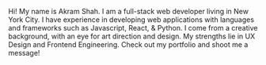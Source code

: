 Hi! My name is Akram Shah. I am a full-stack web developer living in New York City. I have experience in developing web applications with languages and frameworks such as Javascript, React, & Python. I come from a creative background, with an eye for art direction and design. My strengths lie in UX Design and Frontend Engineering. Check out my portfolio and shoot me a message!

